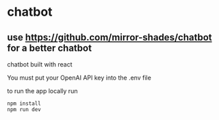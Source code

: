 # chatbot
## use https://github.com/mirror-shades/chatbot for a better chatbot

chatbot built with react

You must put your OpenAI API key into the .env file

to run the app locally run 
```
npm install
npm run dev
```
